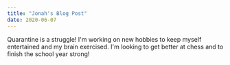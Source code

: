 ```yaml
---
title: "Jonah's Blog Post"
date: 2020-06-07
---
```


Quarantine is a struggle! I'm working on new hobbies to keep myself entertained and my brain exercised. I'm looking to get better at chess and to finish the school year strong!
